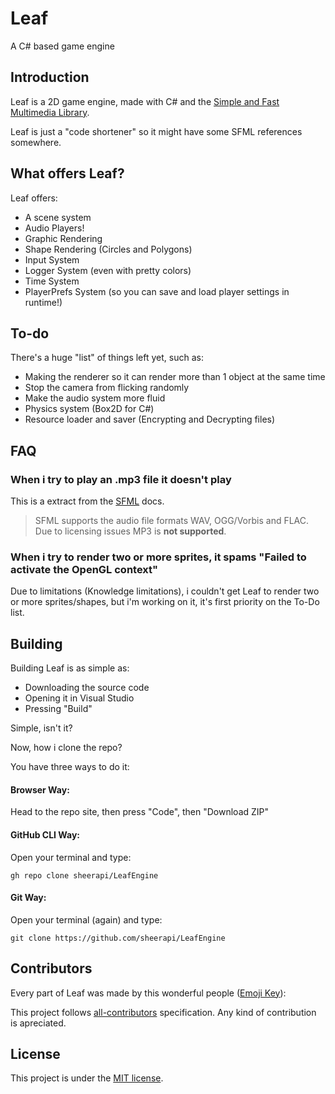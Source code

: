 # Leaf
A C# based game engine

## Introduction
Leaf is a 2D game engine, made with C# and the [Simple and Fast Multimedia Library](https://www.sfml-dev.org).

Leaf is just a "code shortener" so it might have some SFML references somewhere.

## What offers Leaf?
Leaf offers:
- A scene system
- Audio Players!
- Graphic Rendering
- Shape Rendering (Circles and Polygons)
- Input System
- Logger System (even with pretty colors)
- Time System
- PlayerPrefs System (so you can save and load player settings in runtime!)

## To-do
There's a huge "list" of things left yet, such as:
- Making the renderer so it can render more than 1 object at the same time
- Stop the camera from flicking randomly
- Make the audio system more fluid
- Physics system (Box2D for C#)
- Resource loader and saver (Encrypting and Decrypting files)

## FAQ
### When i try to play an .mp3 file it doesn't play
This is a extract from the [SFML](https://www.sfml-dev.org) docs.
> SFML supports the audio file formats WAV, OGG/Vorbis and FLAC. Due to licensing issues MP3 is **not supported**.
### When i try to render two or more sprites, it spams "Failed to activate the OpenGL context"
Due to limitations (Knowledge limitations), i couldn't get Leaf to render two or more sprites/shapes, but i'm working on it, it's first priority on the To-Do list.

## Building
Building Leaf is as simple as:
- Downloading the source code
- Opening it in Visual Studio
- Pressing "Build"

Simple, isn't it?

Now, how i clone the repo?

You have three ways to do it:
#### Browser Way:
Head to the repo site, then press "Code", then "Download ZIP"

#### GitHub CLI Way:
Open your terminal and type:
```
gh repo clone sheerapi/LeafEngine
```

#### Git Way:
Open your terminal (again) and type:
```
git clone https://github.com/sheerapi/LeafEngine
```

## Contributors
Every part of Leaf was made by this wonderful people ([Emoji Key](https://allcontributors.org/docs/en/emoji-key)):

This project follows [all-contributors](https://allcontributors.org/) specification. Any kind of contribution is apreciated.

## License
This project is under the [MIT license](https://choosealicense.com/licenses/mit/).
